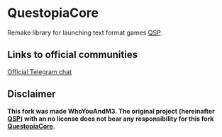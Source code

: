 # QuestopiaCore

Remake library for launching text format games [QSP](https://github.com/seedhartha/qsp).

## Links to official communities

[Official Telegram chat](https://t.me/QuestPlayer)

## Disclaimer

**This fork was made WhoYouAndM3. The original project (hereinafter **[QSP](https://github.com/seedhartha/qsp)**) with an no license does not bear any responsibility for this fork **[QuestopiaCore](https://github.com/l3ger0j/QuestopiaCore)**.**